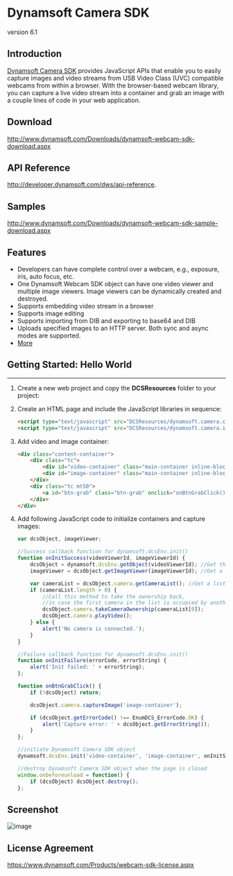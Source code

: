 # Dynamsoft Camera SDK

version 6.1

## Introduction
[Dynamsoft Camera SDK][1] provides JavaScript APIs that enable you to easily capture images and video streams from USB Video Class (UVC) compatible webcams from within a browser. With the browser-based webcam library, you can capture a live video stream into a container and grab an image with a couple lines of code in your web application.

## Download
http://www.dynamsoft.com/Downloads/dynamsoft-webcam-sdk-download.aspx

## API Reference
http://developer.dynamsoft.com/dws/api-reference.

## Samples
http://www.dynamsoft.com/Downloads/dynamsoft-webcam-sdk-sample-download.aspx

## Features
* Developers can have complete control over a webcam, e.g., exposure, iris, auto focus, etc.
* One Dynamsoft Webcam SDK object can have one video viewer and multiple image viewers. Image viewers can be dynamically created and destroyed.
* Supports embedding video stream in a browser
* Supports image editing
* Supports importing from DIB and exporting to base64 and DIB
* Uploads specified images to an HTTP server. Both sync and async modes are supported.
* [More][2]

## Getting Started: Hello World
---------------------------------
1. Create a new web project and copy the **DCSResources** folder to your project:
2. Create an HTML page and include the JavaScript libraries in sequence:

    ```HTML
    <script type="text/javascript" src="DCSResources/dynamsoft.camera.config.js"> </script>
    <script type="text/javascript" src="DCSResources/dynamsoft.camera.initiate.js"> </script>
    ```
3. Add video and image container:

    ```HTML
    <div class="content-container">
		<div class="tc">
			<div id="video-container" class="main-container inline-block"></div>
			<div id="image-container" class="main-container inline-block ml15"></div>
		</div>
		<div class="tc mt50">
			<a id="btn-grab" class="btn-grab" onclick="onBtnGrabClick()">Grab</a>
		</div>
	</div>
    ```

5. Add following JavaScript code to initialize containers and capture images:

    ```JavaScript
    var dcsObject, imageViewer;

    //Success callback function for dynamsoft.dcsEnv.init()
    function onInitSuccess(videoViewerId, imageViewerId) {
        dcsObject = dynamsoft.dcsEnv.getObject(videoViewerId); //Get the Dynamsoft Camera SDK object
        imageViewer = dcsObject.getImageViewer(imageViewerId); //Get a specific image viewer

        var cameraList = dcsObject.camera.getCameraList(); //Get a list of available cameras
        if (cameraList.length > 0) {
            //Call this method to take the ownership back, 
            //in case the first camera in the list is occupied by another Dynamsoft Camera process.
            dcsObject.camera.takeCameraOwnership(cameraList[0]);
            dcsObject.camera.playVideo();
        } else {
            alert('No camera is connected.');
        }
    }

    //Failure callback function for dynamsoft.dcsEnv.init()
    function onInitFailure(errorCode, errorString) {
        alert('Init failed: ' + errorString);
    };

    function onBtnGrabClick() {
        if (!dcsObject) return;

        dcsObject.camera.captureImage('image-container');

        if (dcsObject.getErrorCode() !== EnumDCS_ErrorCode.OK) {
            alert('Capture error: ' + dcsObject.getErrorString());
        }
    };

    //initiate Dynamsoft Camera SDK object
    dynamsoft.dcsEnv.init('video-container', 'image-container', onInitSuccess, onInitFailure); 

    //destroy Dynamsoft Camera SDK object when the page is closed
    window.onbeforeunload = function() {
        if (dcsObject) dcsObject.destroy();
    };

    ```

## Screenshot
![image](http://www.dynamsoft.com/assets/images/illus-dws-overview-feature.png)

## License Agreement
https://www.dynamsoft.com/Products/webcam-sdk-license.aspx

[1]:http://www.dynamsoft.com/Products/dynamsoft-webcam-sdk.aspx
[2]:http://www.dynamsoft.com/Products/webcam-sdk-features.aspx

